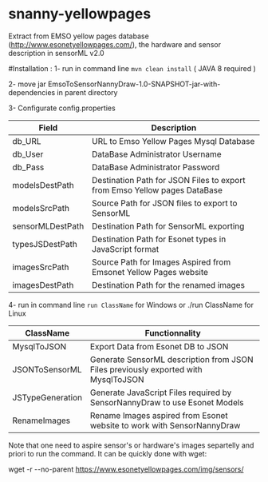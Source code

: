 # snanny-yellowpages

Extract from EMSO yellow pages database (http://www.esonetyellowpages.com/), the hardware and sensor description in sensorML v2.0

#Installation :
1- run in command line `mvn clean install` ( JAVA 8 required )

2- move jar EmsoToSensorNannyDraw-1.0-SNAPSHOT-jar-with-dependencies in parent directory

3- Configurate config.properties

Field  | Description
------------- | -------------
db_URL | URL to Emso Yellow Pages Mysql Database
db_User  | DataBase Administrator Username
db_Pass  | DataBase Administrator Password
modelsDestPath  | Destination Path for JSON Files to export from Emso Yellow pages DataBase
modelsSrcPath  | Source Path for JSON files to export to SensorML
sensorMLDestPath | Destination Path for SensorML exporting
typesJSDestPath | Destination Path for Esonet types in JavaScript format
imagesSrcPath  | Source Path for Images Aspired from Emsonet Yellow Pages website
imagesDestPath  | Destination Path for the renamed images 



4- run in command line `run ClassName` for Windows or ./run ClassName for Linux
    

ClassName  |Functionnality
------------- | -------------
MysqlToJSON  | Export Data from Esonet DB to JSON
JSONToSensorML  | Generate SensorML description from JSON Files previously exported with MysqlToJSON
JSTypeGeneration  | Generate JavaScript Files required by SensorNannyDraw to use Esonet Models
RenameImages  | Rename Images aspired from Esonet website to work with SensorNannyDraw


Note that one need to aspire sensor's or hardware's images separtelly and priori to run the command. It can be quickly done with wget:

wget -r --no-parent https://www.esonetyellowpages.com/img/sensors/
